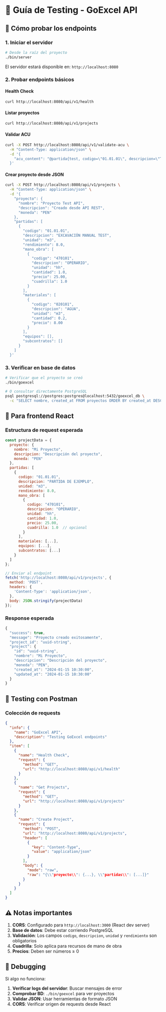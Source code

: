 # 🧪 Guía de Testing - GoExcel API

## 🚀 Cómo probar los endpoints

### 1. Iniciar el servidor
```bash
# Desde la raíz del proyecto
./bin/server
```

El servidor estará disponible en: `http://localhost:8080`

### 2. Probar endpoints básicos

#### Health Check
```bash
curl http://localhost:8080/api/v1/health
```

#### Listar proyectos
```bash
curl http://localhost:8080/api/v1/projects
```

#### Validar ACU
```bash
curl -X POST http://localhost:8080/api/v1/validate-acu \
  -H "Content-Type: application/json" \
  -d '{
    "acu_content": "@partida{test, codigo=\"01.01.01\", descripcion=\"TEST\"}"
  }'
```

#### Crear proyecto desde JSON
```bash
curl -X POST http://localhost:8080/api/v1/projects \
  -H "Content-Type: application/json" \
  -d '{
    "proyecto": {
      "nombre": "Proyecto Test API",
      "descripcion": "Creado desde API REST",
      "moneda": "PEN"
    },
    "partidas": [
      {
        "codigo": "01.01.01",
        "descripcion": "EXCAVACIÓN MANUAL TEST",
        "unidad": "m3",
        "rendimiento": 8.0,
        "mano_obra": [
          {
            "codigo": "470101",
            "descripcion": "OPERARIO",
            "unidad": "hh",
            "cantidad": 1.0,
            "precio": 25.00,
            "cuadrilla": 1.0
          }
        ],
        "materiales": [
          {
            "codigo": "020101",
            "descripcion": "AGUA",
            "unidad": "m3",
            "cantidad": 0.2,
            "precio": 8.00
          }
        ],
        "equipos": [],
        "subcontratos": []
      }
    ]
  }'
```

### 3. Verificar en base de datos
```bash
# Verificar que el proyecto se creó
./bin/goexcel

# O consultar directamente PostgreSQL
psql postgresql://postgres:postgres@localhost:5432/goexcel_db \
  -c "SELECT nombre, created_at FROM proyectos ORDER BY created_at DESC LIMIT 5;"
```

## 🔗 Para frontend React

### Estructura de request esperada
```javascript
const projectData = {
  proyecto: {
    nombre: "Mi Proyecto",
    descripcion: "Descripción del proyecto",
    moneda: "PEN"
  },
  partidas: [
    {
      codigo: "01.01.01",
      descripcion: "PARTIDA DE EJEMPLO",
      unidad: "m3",
      rendimiento: 8.0,
      mano_obra: [
        {
          codigo: "470101",
          descripcion: "OPERARIO",
          unidad: "hh",
          cantidad: 1.0,
          precio: 25.00,
          cuadrilla: 1.0  // opcional
        }
      ],
      materiales: [...],
      equipos: [...],
      subcontratos: [...]
    }
  ]
};

// Enviar al endpoint
fetch('http://localhost:8080/api/v1/projects', {
  method: 'POST',
  headers: {
    'Content-Type': 'application/json',
  },
  body: JSON.stringify(projectData)
});
```

### Response esperada
```javascript
{
  "success": true,
  "message": "Proyecto creado exitosamente",
  "project_id": "uuid-string",
  "project": {
    "id": "uuid-string",
    "nombre": "Mi Proyecto",
    "descripcion": "Descripción del proyecto",
    "moneda": "PEN",
    "created_at": "2024-01-15 10:30:00",
    "updated_at": "2024-01-15 10:30:00"
  }
}
```

## 📝 Testing con Postman

### Colección de requests
```json
{
  "info": {
    "name": "GoExcel API",
    "description": "Testing GoExcel endpoints"
  },
  "item": [
    {
      "name": "Health Check",
      "request": {
        "method": "GET",
        "url": "http://localhost:8080/api/v1/health"
      }
    },
    {
      "name": "Get Projects",
      "request": {
        "method": "GET",
        "url": "http://localhost:8080/api/v1/projects"
      }
    },
    {
      "name": "Create Project",
      "request": {
        "method": "POST",
        "url": "http://localhost:8080/api/v1/projects",
        "header": [
          {
            "key": "Content-Type",
            "value": "application/json"
          }
        ],
        "body": {
          "mode": "raw",
          "raw": "{\\"proyecto\\": {...}, \\"partidas\\": [...]}"
        }
      }
    }
  ]
}
```

## ⚠️ Notas importantes

1. **CORS**: Configurado para `http://localhost:3000` (React dev server)
2. **Base de datos**: Debe estar corriendo PostgreSQL
3. **Validación**: Los campos `codigo`, `descripcion`, `unidad` y `rendimiento` son obligatorios
4. **Cuadrilla**: Solo aplica para recursos de mano de obra
5. **Precios**: Deben ser números ≥ 0

## 🐛 Debugging

Si algo no funciona:

1. **Verificar logs del servidor**: Buscar mensajes de error
2. **Comprobar BD**: `./bin/goexcel` para ver proyectos
3. **Validar JSON**: Usar herramientas de formato JSON
4. **CORS**: Verificar origen de requests desde React